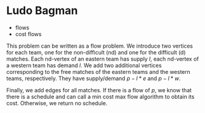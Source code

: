 # Ludo Bagman

* flows
* cost flows

This problem can be written as a flow problem. We introduce two vertices for each team, one for the non-difficult (nd) and one for the difficult (d) matches. Each nd-vertex of an eastern team has supply $l$, each nd-vertex of a western team has demand $l$. We add two additional vertices corresponding to the free matches of the eastern teams and the western teams, respectively. They have supply/demand $p - l * e$ and $p - l * w$.

Finally, we add edges for all matches. If there is a flow of $p$, we know that there is a schedule and can call a min cost max flow algorithm to obtain its cost. Otherwise, we return no schedule.
